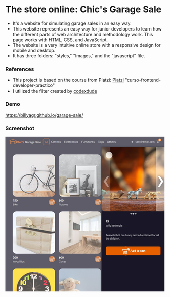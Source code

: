 # The store online: Chic's Garage Sale

- It's a website for simulating garage sales in an easy way.
- This website represents an easy way for junior developers to learn how the different parts of web architecture and methodology work. This page works with HTML, CSS, and JavaScript.
- The website is a very intuitive online store with a responsive design for mobile and desktop.
- It has three folders: "styles," "Images," and the "javascript" file.

### References
- This project is based on the course from Platzi: [Platzi](https://github.com/platzi) "curso-frontend-developer-practico"
- I utilized the filter created by [codexdude](https://www.youtube.com/watch?v=xKkzQPduH3g&ab_channel=codexdude)

### Demo
https://billyagr.github.io/garage-sale/

### Screenshot
![screnshot](./images/garage-main.jpg)